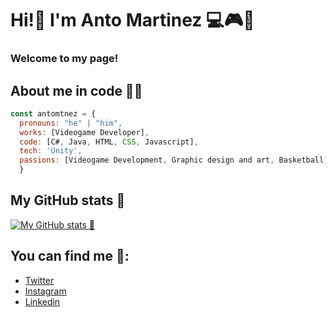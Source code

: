 # Hi!👋 I'm Anto Martinez 💻🎮👾
### Welcome to my page!

## About me in code 👨‍💻
```js
const antomtnez = {
  pronouns: "he" | "him",
  works: [Videogame Developer],
  code: [C#, Java, HTML, CSS, Javascript],
  tech: 'Unity',
  passions: [Videogame Development, Graphic design and art, Basketball],
  }
```
## My GitHub stats 🚀
[![My GitHub stats 🚀](https://github-readme-stats.vercel.app/api?username=antomtnez&show_icons=true&theme=radical)](https://github.com/anuraghazra/github-readme-stats)

## You can find me 👀:
- [Twitter](https://twitter.com/antomtnezdev)
- [Instagram](https://www.instagram.com/antomtnez/)
- [Linkedin](https://www.linkedin.com/in/antoniomartinezmirambell/)



<!--
**antomtnez/antomtnez** is a ✨ _special_ ✨ repository because its `README.md` (this file) appears on your GitHub profile.

Here are some ideas to get you started:

- 🔭 I’m currently working on ...
- 🌱 I’m currently learning ...
- 👯 I’m looking to collaborate on ...
- 🤔 I’m looking for help with ...
- 💬 Ask me about ...
- 📫 How to reach me: ...
- 😄 Pronouns: ...
- ⚡ Fun fact: ...
-->

